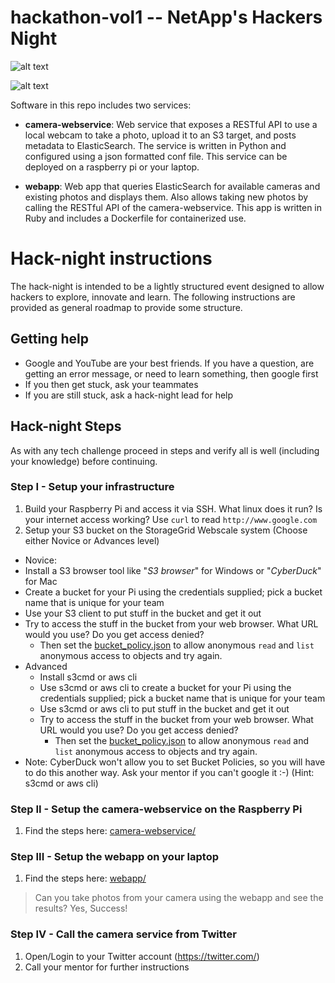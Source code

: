 # hackathon-vol1 -- NetApp's Hackers Night

![alt text](https://cloud.githubusercontent.com/assets/917241/20307809/701866c8-ab41-11e6-8709-3fd4c6b0bfd9.png)

![alt text](https://cloud.githubusercontent.com/assets/917241/20307810/701dfb10-ab41-11e6-9a54-3658da774bd0.png)


Software in this repo includes two services:

* **camera-webservice**: Web service that exposes a RESTful API to use a local webcam to take a photo, upload it to an S3 target, and posts metadata to ElasticSearch.  The service is written in Python and configured using a json formatted conf file. This service can be deployed on a raspberry pi or your laptop.

* **webapp**: Web app that queries ElasticSearch for available cameras and existing photos and displays them. Also allows taking new photos by calling the RESTful API of the camera-webservice.  This app is written in Ruby and includes a Dockerfile for containerized use.

# Hack-night instructions

The hack-night is intended to be a lightly structured event designed to allow hackers to explore, innovate and learn. The following instructions are provided as general roadmap to provide some structure.

## Getting help
* Google and YouTube are your best friends. If you have a question, are getting an error message, or need to learn something, then google first
* If you then get stuck, ask your teammates
* If you are still stuck, ask a hack-night lead for help

## Hack-night Steps

As with any tech challenge proceed in steps and verify all is well (including your knowledge) before continuing.

### Step I - Setup your infrastructure

1. Build your Raspberry Pi and access it via SSH.  What linux does it run?  Is your internet access working?  Use `curl` to read `http://www.google.com`
2. Setup your S3 bucket on the StorageGrid Webscale system (Choose either Novice or Advances level)
  * Novice:
   * Install a S3 browser tool like "*S3 browser*" for Windows or "*CyberDuck*" for Mac
   * Create a bucket for your Pi using the credentials supplied; pick a bucket name that is unique for your team
   * Use your S3 client to put stuff in the bucket and get it out
   * Try to access the stuff in the bucket from your web browser. What URL would you use?  Do you get access denied?  
      * Then set the [bucket_policy.json](bucket_policy.json) to allow anonymous `read` and `list` anonymous access to objects and try again.
  * Advanced
    * Install s3cmd or aws cli
    * Use s3cmd or aws cli to create a bucket for your Pi using the credentials supplied; pick a bucket name that is unique for your team 
    * Use s3cmd or aws cli to put stuff in the bucket and get it out
    * Try to access the stuff in the bucket from your web browser. What URL would you use?  Do you get access denied?  
      * Then set the [bucket_policy.json](bucket_policy.json) to allow anonymous `read` and `list` anonymous access to objects and try again.
   * Note: CyberDuck won't allow you to set Bucket Policies, so you will have to do this another way. Ask your mentor if you can't google it :-) (Hint: s3cmd or aws cli)

### Step II - Setup the camera-webservice on the Raspberry Pi
1. Find the steps here: [camera-webservice/](camera-webservice/)

### Step III - Setup the webapp on your laptop
1.  Find the steps here: [webapp/](webapp/)

> Can you take photos from your camera using the webapp and see the results?  Yes, Success!
### Step IV - Call the camera service from Twitter
1. Open/Login to your Twitter account (https://twitter.com/)
2. Call your mentor for further instructions 


